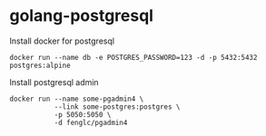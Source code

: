 # golang-postgresql

Install docker for postgresql

```docker run --name db -e POSTGRES_PASSWORD=123 -d -p 5432:5432 postgres:alpine```

Install postgresql admin

```
docker run --name some-pgadmin4 \
           --link some-postgres:postgres \
           -p 5050:5050 \
           -d fenglc/pgadmin4
```
